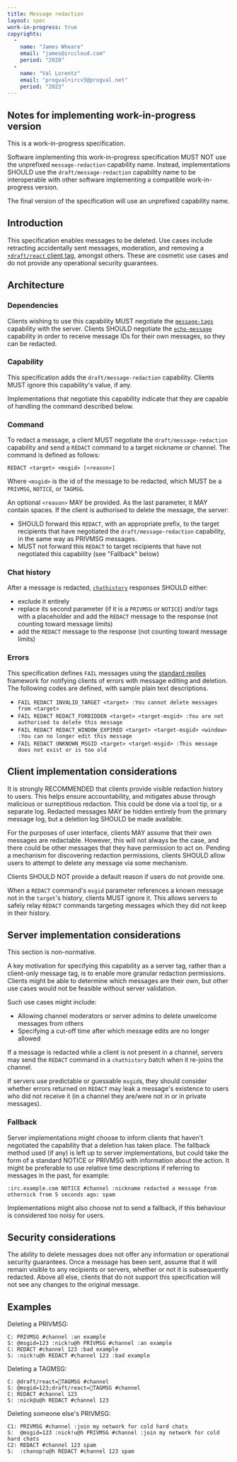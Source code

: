 ```yaml
---
title: Message redaction
layout: spec
work-in-progress: true
copyrights:
  -
    name: "James Wheare"
    email: "james@irccloud.com"
    period: "2020"
  -
    name: "Val Lorentz"
    email: "progval+ircv3@progval.net"
    period: "2023"
---
```


## Notes for implementing work-in-progress version

This is a work-in-progress specification.

Software implementing this work-in-progress specification MUST NOT use the
unprefixed `message-redaction` capability name.
Instead, implementations SHOULD use the `draft/message-redaction` capability
name to be interoperable with other software implementing a compatible
work-in-progress version.

The final version of the specification will use an unprefixed capability name.

## Introduction

This specification enables messages to be deleted.
Use cases include retracting accidentally sent messages, moderation,
and removing a [`+draft/react` client tag][], amongst others.
These are cosmetic use cases and do not provide any operational security
guarantees.

## Architecture

### Dependencies

Clients wishing to use this capability MUST negotiate the [`message-tags`][]
capability with the server.
Clients SHOULD negotiate the [`echo-message`][] capability in order to receive
message IDs for their own messages, so they can be redacted.


### Capability

This specification adds the `draft/message-redaction` capability.
Clients MUST ignore this capability's value, if any.

Implementations that negotiate this capability indicate that they are
capable of handling the command described below.


### Command

To redact a message, a client MUST negotiate the `draft/message-redaction`
capability and send a `REDACT` command to a target nickname or channel.
The command is defined as follows:

    REDACT <target> <msgid> [<reason>]

Where `<msgid>` is the id of the message to be redacted, which MUST be a
`PRIVMSG`, `NOTICE`, or `TAGMSG`.

An optional `<reason>` MAY be provided. As the last parameter, it MAY contain spaces.
If the client is authorised to delete the message, the server:

* SHOULD forward this `REDACT`, with an appropriate prefix, to the target
  recipients that have negotiated the `draft/message-redaction` capability, in the
  same way as PRIVMSG messages.
* MUST not forward this `REDACT` to target recipients that have not negotiated
  this capability (see "Fallback" below)

### Chat history

After a message is redacted, [`chathistory`][] responses SHOULD either:

* exclude it entirely
* replace its second parameter (if it is a `PRIVMSG` or `NOTICE`) and/or tags with a placeholder and
  add the `REDACT` message to the response (not counting toward message limits)
* add the `REDACT` message to the response (not counting toward message limits)

### Errors

This specification defines `FAIL` messages using the [standard replies][]
framework for notifying clients of errors with message editing and deletion.
The following codes are defined, with sample plain text descriptions.

* `FAIL REDACT INVALID_TARGET <target> :You cannot delete messages from <target>`
* `FAIL REDACT REDACT_FORBIDDEN <target> <target-msgid> :You are not authorised to delete this message`
* `FAIL REDACT REDACT_WINDOW_EXPIRED <target> <target-msgid> <window> :You can no longer edit this message`
* `FAIL REDACT UNKNOWN_MSGID <target> <target-msgid> :This message does not exist or is too old`

## Client implementation considerations

It is strongly RECOMMENDED that clients provide visible redaction history to users.
This helps ensure accountability, and mitigates abuse through malicious or
surreptitious redaction. This could be done via a tool tip, or a separate log.
Redacted messages MAY be hidden entirely from the primary message log,
but a deletion log SHOULD be made available.

For the purposes of user interface, clients MAY assume that their own messages
are redactable.
However, this will not always be the case, and there could be other messages
that they have permission to act on.
Pending a mechanism for discovering redaction permissions, clients SHOULD
allow users to attempt to delete any message via some mechanism.

Clients SHOULD NOT provide a default reason if users do not provide one.

When a `REDACT` command's `msgid` parameter references a known message not in
the `target`'s history, clients MUST ignore it.
This allows servers to safely relay `REDACT` commands targeting messages which they
did not keep in their history.

## Server implementation considerations

This section is non-normative.

A key motivation for specifying this capability as a server tag, rather than
a client-only message tag, is to enable more granular redaction permissions.
Clients might be able to determine which messages are their own, but other
use cases would not be feasible without server validation.

Such use cases might include:

* Allowing channel moderators or server admins to delete unwelcome messages from others
* Specifying a cut-off time after which message edits are no longer allowed

If a message is redacted while a client is not present in a channel, servers may send the `REDACT` command in a `chathistory` batch when it re-joins the channel.

If servers use predictable or guessable `msgid`s, they should consider whether errors
returned on `REDACT` may leak a message's existence to users who did not receive it
(in a channel they are/were not in or in private messages).

### Fallback

Server implementations might choose to inform clients that haven't negotiated
the capability that a deletion has taken place.
The fallback method used (if any) is left up to server implementations, but
could take the form of a standard NOTICE or PRIVMSG with information about the
action.
It might be preferable to use relative time descriptions if referring to
messages in the past, for example:

    :irc.example.com NOTICE #channel :nickname redacted a message from othernick from 5 seconds ago: spam

Implementations might also choose not to send a fallback, if this behaviour
is considered too noisy for users.

## Security considerations

The ability to delete messages does not offer any information or operational
security guarantees.
Once a message has been sent, assume that it will remain visible to any
recipients or servers, whether or not it is subsequently redacted.
Above all else, clients that do not support this specification will not see
any changes to the original message.

## Examples

Deleting a PRIVMSG:

    C: PRIVMSG #channel :an example
    S: @msgid=123 :nick!u@h PRIVMSG #channel :an example
    C: REDACT #channel 123 :bad example
    S: :nick!u@h REDACT #channel 123 :bad example

Deleting a TAGMSG:

    C: @draft/react=🤞TAGMSG #channel
    S: @msgid=123;draft/react=🤞TAGMSG #channel
    C: REDACT #channel 123
    S: :nick@u@h REDACT #channel 123

Deleting someone else's PRIVMSG:

    C1: PRIVMSG #channel :join my network for cold hard chats
    S:  @msgid=123 :nick!u@h PRIVMSG #channel :join my network for cold hard chats
    C2: REDACT #channel 123 spam
    S:  :chanop!u@h REDACT #channel 123 spam


[`echo-message`]: ../extensions/echo-message.html
[`+draft/react` client tag]: ../client-tags/react.html
[standard replies]: ../extensions/standard-replies.html
[`message-tags`]: ../extensions/message-tags.html
[`msgid`]: ../extensions/message-tags.html
[`chathistory`]: ../extensions/message-tags.html
